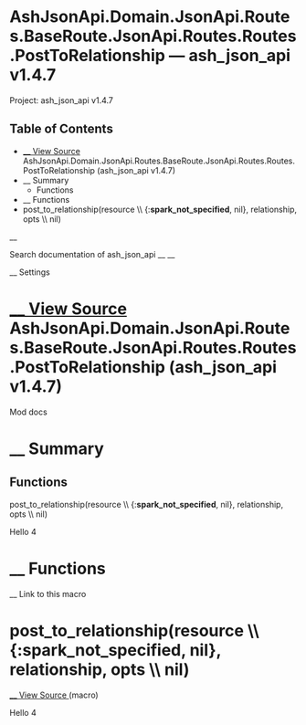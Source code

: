# AshJsonApi.Domain.JsonApi.Routes.BaseRoute.JsonApi.Routes.Routes.PostToRelationship — ash_json_api v1.4.7

Project: ash_json_api v1.4.7

## Table of Contents

- [ __ View Source ](external_link) AshJsonApi.Domain.JsonApi.Routes.BaseRoute.JsonApi.Routes.Routes.PostToRelationship (ash_json_api v1.4.7)
- __ Summary
  - Functions
- __ Functions
- post_to_relationship(resource \\\ {:__spark_not_specified__, nil}, relationship, opts \\\ nil)

__

Search documentation of ash_json_api __ __

__ Settings

#  [ __ View Source ](external_link) AshJsonApi.Domain.JsonApi.Routes.BaseRoute.JsonApi.Routes.Routes.PostToRelationship (ash_json_api v1.4.7)

Mod docs

#  __ Summary

##  Functions

post_to_relationship(resource \\\ {:__spark_not_specified__, nil}, relationship, opts \\\ nil)

Hello 4

#  __ Functions

__ Link to this macro

# post_to_relationship(resource \\\ {:__spark_not_specified__, nil}, relationship, opts \\\ nil)

[ __ View Source ](external_link) (macro)

Hello 4
